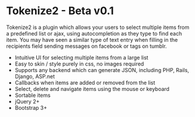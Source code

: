 # Tokenize2 - Beta v0.1

Tokenize2 is a plugin which allows your users to select multiple items from a predefined list or ajax, using autocompletion 
as they type to find each item. You may have seen a similar type of text entry when filling in the recipients field sending 
messages on facebook or tags on tumblr.

 * Intuitive UI for selecting multiple items from a large list
 * Easy to skin / style purely in css, no images required
 * Supports any backend which can generate JSON, including PHP, Rails, Django, ASP.net
 * Callbacks when items are added or removed from the list
 * Select, delete and navigate items using the mouse or keyboard
 * Sortable items
 * jQuery 2+
 * Bootstrap 3+